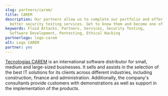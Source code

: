 ```yaml
---
slug: partners/carem/
title: CAREM
description: Our partners allow us to complete our portfolio and offer
  better security testing services. Get to know them and become one of them.
keywords: Fluid Attacks, Partners, Services, Security Testing,
  Software Development, Pentesting, Ethical Hacking
partnerlogo: logo-carem
alt: Logo CAREM
partner: yes
---
```


[Tecnologías CAREM](https://www.carem.co.cr/)
is an international software distributor
for small, medium and large-sized businesses.
It sells
and assists in the selection
of the best IT solutions for its clients across different industries,
including construction,
finance and administration.
Additionally,
the company's consultants provide customers with demonstrations
as well as support in the implementation of the products.
